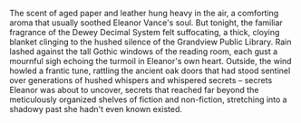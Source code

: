 The scent of aged paper and leather hung heavy in the air, a comforting aroma that usually soothed Eleanor Vance's soul.  But tonight, the familiar fragrance of the Dewey Decimal System felt suffocating, a thick, cloying blanket clinging to the hushed silence of the Grandview Public Library.  Rain lashed against the tall Gothic windows of the reading room, each gust a mournful sigh echoing the turmoil in Eleanor's own heart.  Outside, the wind howled a frantic tune, rattling the ancient oak doors that had stood sentinel over generations of hushed whispers and whispered secrets – secrets Eleanor was about to uncover, secrets that reached far beyond the meticulously organized shelves of fiction and non-fiction, stretching into a shadowy past she hadn't even known existed.
